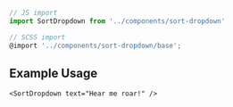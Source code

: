 ```js
// JS import
import SortDropdown from '../components/sort-dropdown'

// SCSS import
@import '../components/sort-dropdown/base';
```


## Example Usage

    <SortDropdown text="Hear me roar!" />
